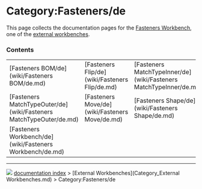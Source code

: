 # Category:Fasteners/de
This page collects the documentation pages for the [Fasteners Workbench](Fasteners_Workbench.md), one of the [external workbenches](external_workbenches.md).

### Contents

|     |     |     |
| --- | --- | --- |
| [Fasteners BOM/de](wiki/Fasteners BOM/de.md) | [Fasteners Flip/de](wiki/Fasteners Flip/de.md) | [Fasteners MatchTypeInner/de](wiki/Fasteners MatchTypeInner/de.md) |
| [Fasteners MatchTypeOuter/de](wiki/Fasteners MatchTypeOuter/de.md) | [Fasteners Move/de](wiki/Fasteners Move/de.md) | [Fasteners Shape/de](wiki/Fasteners Shape/de.md) |
| [Fasteners Workbench/de](wiki/Fasteners Workbench/de.md) |



---
![](images/Right_arrow.png) [documentation index](../README.md) > [External Workbenches](Category_External Workbenches.md) > Category:Fasteners/de
